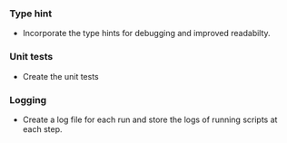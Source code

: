 ### Type hint

* Incorporate the type hints for debugging and improved readabilty.

### Unit tests

* Create the unit tests

### Logging

* Create a log file for each run and store the logs of running scripts at each step.
